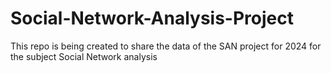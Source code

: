 # Social-Network-Analysis-Project
This repo is being created to share the data of the SAN project for 2024 for the subject Social Network analysis
